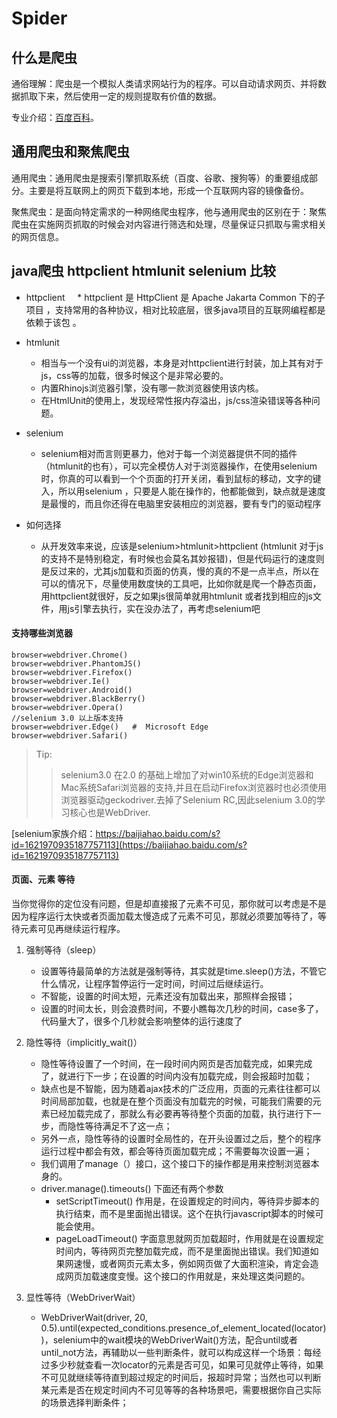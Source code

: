 # Spider 

什么是爬虫
----
通俗理解：爬虫是一个模拟人类请求网站行为的程序。可以自动请求网页、并将数据抓取下来，然后使用一定的规则提取有价值的数据。

专业介绍：[百度百科](https://baike.baidu.com/item/%E7%BD%91%E7%BB%9C%E7%88%AC%E8%99%AB/5162711?fr=aladdin)。

通用爬虫和聚焦爬虫
---
通用爬虫：通用爬虫是搜索引擎抓取系统（百度、谷歌、搜狗等）的重要组成部分。主要是将互联网上的网页下载到本地，形成一个互联网内容的镜像备份。

聚焦爬虫：是面向特定需求的一种网络爬虫程序，他与通用爬虫的区别在于：聚焦爬虫在实施网页抓取的时候会对内容进行筛选和处理，尽量保证只抓取与需求相关的网页信息。

java爬虫 httpclient htmlunit selenium 比较
---
 * httpclient 
    * httpclient 是 HttpClient 是 Apache Jakarta Common 下的子项目 ，支持常用的各种协议，相对比较底层，很多java项目的互联网编程都是依赖于该包 。

 * htmlunit
	- 相当与一个没有ui的浏览器，本身是对httpclient进行封装，加上其有对于js，css等的加载，很多时候这个是非常必要的。
	- 内置Rhinojs浏览器引擎，没有哪一款浏览器使用该内核。
	- 在HtmlUnit的使用上，发现经常性报内存溢出，js/css渲染错误等各种问题。

 * selenium 
	- selenium相对而言则更暴力，他对于每一个浏览器提供不同的插件（htmlunit的也有），可以完全模仿人对于浏览器操作，在使用selenium时，你真的可以看到一个个页面的打开关闭，看到鼠标的移动，文字的键入，所以用selenium ，只要是人能在操作的，他都能做到，缺点就是速度是最慢的，而且你还得在电脑里安装相应的浏览器，要有专门的驱动程序

 * 如何选择
	- 从开发效率来说，应该是selenium>htmlunit>httpclient (htmlunit 对于js的支持不是特别稳定，有时候也会莫名其妙报错)，但是代码运行的速度则是反过来的，尤其js加载和页面的仿真，慢的真的不是一点半点，所以在可以的情况下，尽量使用数度快的工具吧，比如你就是爬一个静态页面，用httpclient就很好，反之如果js很简单就用htmlunit 或者找到相应的js文件，用js引擎去执行，实在没办法了，再考虑selenium吧



#### 支持哪些浏览器

	browser=webdriver.Chrome()
	browser=webdriver.PhantomJS()
	browser=webdriver.Firefox()
	browser=webdriver.Ie()
	browser=webdriver.Android()
	browser=webdriver.BlackBerry()
	browser=webdriver.Opera()
	//selenium 3.0 以上版本支持
	browser=webdriver.Edge()   #  Microsoft Edge
	browser=webdriver.Safari()
  
 > Tip:
 >> selenium3.0 在2.0 的基础上增加了对win10系统的Edge浏览器和Mac系统Safari浏览器的支持,并且在启动Firefox浏览器时也必须使用浏览器驱动geckodriver.去掉了Selenium RC,因此selenium 3.0的学习核心也是WebDriver.

[selenium家族介绍：https://baijiahao.baidu.com/s?id=1621970935187757113](https://baijiahao.baidu.com/s?id=1621970935187757113)



#### 页面、元素 等待

当你觉得你的定位没有问题，但是却直接报了元素不可见，那你就可以考虑是不是因为程序运行太快或者页面加载太慢造成了元素不可见，那就必须要加等待了，等待元素可见再继续运行程序。

1. 强制等待（sleep）
	* 设置等待最简单的方法就是强制等待，其实就是time.sleep()方法，不管它什么情况，让程序暂停运行一定时间，时间过后继续运行。
    - 不智能，设置的时间太短，元素还没有加载出来，那照样会报错；
    * 设置的时间太长，则会浪费时间，不要小瞧每次几秒的时间，case多了，代码量大了，很多个几秒就会影响整体的运行速度了
    
2. 隐性等待（implicitly_wait()）
	* 隐性等待设置了一个时间，在一段时间内网页是否加载完成，如果完成了，就进行下一步；在设置的时间内没有加载完成，则会报超时加载；
	- 缺点也是不智能，因为随着ajax技术的广泛应用，页面的元素往往都可以时间局部加载，也就是在整个页面没有加载完的时候，可能我们需要的元素已经加载完成了，那就么有必要再等待整个页面的加载，执行进行下一步，而隐性等待满足不了这一点；
	* 另外一点，隐性等待的设置时全局性的，在开头设置过之后，整个的程序运行过程中都会有效，都会等待页面加载完成；不需要每次设置一遍；
	- 我们调用了manage（）接口，这个接口下的操作都是用来控制浏览器本身的。
	* driver.manage().timeouts() 下面还有两个参数 
		* setScriptTimeout() 作用是，在设置规定的时间内，等待异步脚本的执行结束，而不是里面抛出错误。这个在执行javascript脚本的时候可能会使用。
		- pageLoadTimeout() 字面意思就网页加载超时，作用就是在设置规定时间内，等待网页完整加载完成，而不是里面抛出错误。我们知道如果网速慢，或者网页元素太多，例如网页做了大面积渲染，肯定会造成网页加载速度变慢。这个接口的作用就是，来处理这类问题的。
	
3. 显性等待（WebDriverWait）
	* WebDriverWait(driver, 20, 0.5).until(expected_conditions.presence_of_element_located(locator))，selenium中的wait模块的WebDriverWait()方法，配合until或者until_not方法，再辅助以一些判断条件，就可以构成这样一个场景：每经过多少秒就查看一次locator的元素是否可见，如果可见就停止等待，如果不可见就继续等待直到超过规定的时间后，报超时异常；当然也可以判断某元素是否在规定时间内不可见等等的各种场景吧，需要根据你自己实际的场景选择判断条件；
